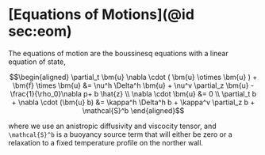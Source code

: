 # [Equations of Motions](@id sec:eom)

The equations of motion are the boussinesq equations with a linear equation of state,

```math
\begin{aligned}
\partial_t \bm{u} \nabla \cdot ( \bm{u} \otimes \bm{u} ) + \bm{f} \times \bm{u} &= \nu^h \Delta^h \bm{u} + \nu^v \partial_z \bm{u} - \frac{1}{\rho_0}\nabla p+ b \hat{z}  \\ 
\nabla \cdot \bm{u} &= 0 \\
\partial_t b + \nabla \cdot (\bm{u} b) &= \kappa^h \Delta^h b + \kappa^v \partial_z b + \mathcal{S}^b
\end{aligned}
```
where we use an anistropic diffusivity and viscocity tensor, and ``\mathcal{S}^b`` is a buoyancy source term that will either be zero or a relaxation to a fixed temperature profile on the norther wall.
